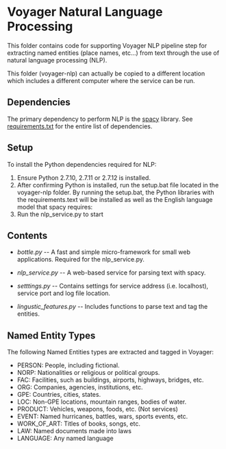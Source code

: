 # Voyager Natural Language Processing

This folder contains code for supporting Voyager NLP pipeline step for extracting named entities (place names, etc...) from text through
the use of natural language processing (NLP). 

This folder (voyager-nlp) can actually be copied to a different location which includes a different computer where the service can be run.


## Dependencies

The primary dependency to perform NLP is the [spacy](https://spacy.io/) library. See [requirements.txt](requirements.txt) for the entire list of dependencies.


## Setup

To install the Python dependencies required for NLP:

1. Ensure Python 2.7.10, 2.7.11 or 2.7.12 is installed.
2. After confirming Python is installed, run the setup.bat file located in the voyager-nlp folder. By running the setup.bat, the Python libraries with the requirements.text will be installed as well as the English language model that spacy requires:
3. Run the nlp_service.py to start 

## Contents

* <i>bottle.py</i> -- A fast and simple micro-framework for small web applications. Required for the nlp_service.py.

* <i>nlp_service.py</i> -- A web-based service for parsing text with spacy. 
 
* <i>setttings.py</i> -- Contains settings for service address (i.e. localhost), service port and log file location.

* <i>lingustic_features.py</i> -- Includes functions to parse text and tag the entities. 

## Named Entity Types

The following Named Entities types are extracted and tagged in Voyager:

* PERSON:  People, including fictional.
* NORP:    Nationalities or religious or political groups.
* FAC: Facilities, such as buildings, airports, highways, bridges, etc.
* ORG: Companies, agencies, institutions, etc.
* GPE: Countries, cities, states.
* LOC: Non-GPE locations, mountain ranges, bodies of water.
* PRODUCT: Vehicles, weapons, foods, etc. (Not services)
* EVENT:   Named hurricanes, battles, wars, sports events, etc.
* WORK_OF_ART: Titles of books, songs, etc.
* LAW: Named documents made into laws
* LANGUAGE:    Any named language
